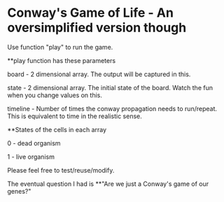 # Conway's Game of Life - An oversimplified version though

Use function "play" to run the game.

**play function has these parameters

board - 2 dimensional array. The output will be captured in this. 

state - 2 dimensional array. The initial state of the board. Watch the fun when you change values on this. 

timeline - Number of times the conway propagation needs to run/repeat. This is equivalent to time in the realistic sense. 


**States of the cells in each array

0 - dead organism

1 - live organism



Please feel free to test/reuse/modify. 


The eventual question I had is **"Are we just a Conway's game of our genes?" 

